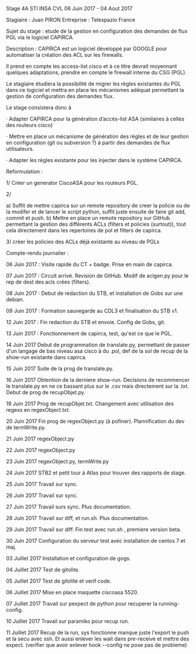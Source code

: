 ﻿Stage 4A STI INSA CVL
06 Juin 2017 - 04 Aout 2017

Stagiaire :  Juan PIRON
Entreprise : Telespazio France

Sujet du stage : etude de la gestion en configuration des demandes de flux PGL via le logiciel CAPIRCA.

Description :
CAPIRCA est un logiciel développé par GOOGLE pour automatiser la création des ACL sur les firewalls.

Il prend en compte les access-list cisco et à ce titre devrait moyennant quelques adaptations, prendre en compte le firewall interne du CSG (PGL).

Le stagiaire étudiera la possibilité de migrer les règles existantes du PGL dans ce logiciel et mettra en place les mécanismes adéquat permettant la gestion de configuration des demandes flux.



Le stage consistera donc à

·         Adapter CAPIRCA pour la génération d’accès-list ASA (similaires à celles des routeurs cisco)

·         Mettre en place un mécanisme de génération des règles et de leur gestion en configuration (git ou subversion ?) à partir des demandes de flux utilisateurs.

·         Adapter les règles existante pour les injecter dans le système CAPIRCA.

Reformulation :

1/ Créer un generator CiscoASA pour les routeurs PGL.

2/

a) Suffit de mettre capirca sur un remote repository de creer la policie ou de la modifer et de lancer le script python, suffit juste ensuite de faire git add, commit et push.
b) Mettre en place un remote repository sur GitHub permettant la gestion des différents ACLs (filters et policies (surtout)), tout cela directement dans les repertoires de pol et filters de capirca.

3/ créer les policies des ACLs déjà existante au niveau de PGLs


Compte-rendu journalier :

06 Juin 2017 :
Visite rapide du CT + badge.
Prise en main de capirca.

07 Juin 2017 :
Circuit arrivé. Revision de GitHub. Modif de aclgen.py pour le rep de dest des acls crées (filters).

08 Juin 2017 :
Debut de redaction du STB, et installation de Gobs sur une debian.

09 Juin 2017 :
Formation sauvegarde au CDL3 et finalisation du STB v1.

12 Juin 2017 :
Fin redaction du STB et envoie. Config de Gobs, git.

13 Juin 2017 :
Fonctionnement de capirca, test, qu'est ce que le PGL.

14 Juin 2017
Debut de programmation de translate.py, permettant de passer d'un langage de bas niveau asa cisco à du .pol, def de la sol de recup de la show-run existante dans capirca.

15 Juin 2017
Suite de la prog de translate.py.

16 Juin 2017
Obtention de la derniere show-run. Decisions de recommencer le translate.py en ne ce bassant plus sur le .csv mais directement sur la .txt. Debut de prog de recupObjet.py.

19 Juin 2017
Prog de recupObjet.txt. Changement avec utilisation des regexs en regexObject.txt.

20 Juin 2017
Fin prog de regexObject.py (à pofiner). Plannification du dev de termWrite.py.

21 Juin 2017
regexObject.py

22 Juin 2017
regexObject.py

23 Juin 2017
regexObject.py, termWrite.py

24 Juin 2017
STB2 et petit tour à Atlas pour trouver des rapports de stage.

25 Juin 2017
Travail sur sync. 

26 Juin 2017
Travail sur sync.

27 Juin 2017
Travail surs sync. Plus documentation.

28 Juin 2017
Travail sur diff, et run.sh. Plus documentation.

29 Juin 2017
Travail sur diff. Fin test avec run.sh , premiere version beta.

30 Juin 2017
Configuration du serveur test avec installation de centos 7 et maj.

03 Juillet 2017
Installation et configuration de gogs.

04 Juillet 2017
Test de gitolite.

05 Juillet 2017
Test de gitolite et verif code.

06 Juillet 2017
Mise en place maquette ciscoasa 5520.

07 Juillet 2017
Travail sur pexpect de python pour recuperer la running-config.

10 Juillet 2017
Travail sur paramiko pour recup run.

11 Juillet 2017
Recup de la run, sys fonctionne manque juste l'export le push et la secu avec ssh. Et aussi enlever les wait dans pre-receive et mettre des expect. (verifier que avoir enlever hook --config ne pose pas de probleme)


